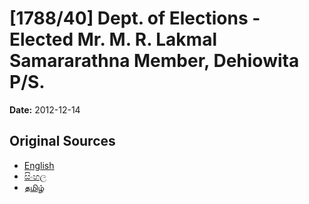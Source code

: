 # [1788/40] Dept. of Elections - Elected Mr. M. R. Lakmal Samararathna Member, Dehiowita P/S.

**Date:** 2012-12-14

## Original Sources

- [English](https://documents.gov.lk/view/extra-gazettes/2012/12/1788-40_E.pdf)
- [සිංහල](https://documents.gov.lk/view/extra-gazettes/2012/12/1788-40_S.pdf)
- [தமிழ்](https://documents.gov.lk/view/extra-gazettes/2012/12/1788-40_T.pdf)
